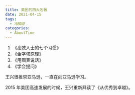 ```yaml
---
title: 美团的四大名著
date: 2021-04-15
tags:
  - 冷知识
categories:
  - AboutTime
---
```


<ol>
  <li>
    《高效人士的七个习惯》
  </li>
  <li>
    《金字塔原理》
  </li>
  <li>
    《用图表说话》
  </li>
  <li>
    《学会提问》
  </li>
</ol>
王兴很推崇亚马逊，一直在向亚马逊学习。

2015 年美团高速发展的时候，王兴重新拜读了《从优秀到卓越》。
